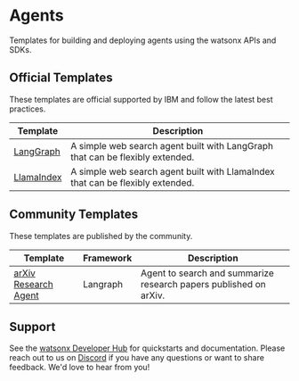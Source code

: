# Agents

Templates for building and deploying agents using the watsonx APIs and SDKs.

## Official Templates

These templates are official supported by IBM and follow the latest best practices.

| Template                 | Description                                         |
| ------------------------ | --------------------------------------------------- |
| [LangGraph](./langgraph/) | A simple web search agent built with LangGraph that can be flexibly extended. |
| [LlamaIndex](./llamaindex/) | A simple web search agent built with LlamaIndex that can be flexibly extended. |

## Community Templates

These templates are published by the community.

| Template                                            | Framework | Description                                                       |
| --------------------------------------------------- | --------- | ----------------------------------------------------------------- |
| [arXiv Research Agent](./langgraph-arxiv-research/) | Langraph  | Agent to search and summarize research papers published on arXiv. |

## Support

See the [watsonx Developer Hub](https://ibm.com/watsonx/developer) for quickstarts and documentation. Please reach out to us on [Discord](https://ibm.biz/wx-discord) if you have any questions or want to share feedback. We'd love to hear from you!
